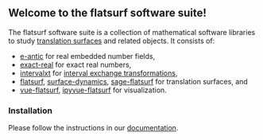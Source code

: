 ## Welcome to the flatsurf software suite!

The flatsurf software suite is a collection of mathematical software libraries to study [translation surfaces](https://en.wikipedia.org/wiki/Translation_surface) and related objects. It consists of:

* [e-antic](https://flatsurf.github.io/e-antic/libeantic/) for real embedded number fields,
* [exact-real](https://github.com/flatsurf/exact-real/) for exact real numbers,
* [intervalxt](https://github.com/flatsurf/intervalxt/) for [interval exchange transformations](https://en.wikipedia.org/wiki/Interval_exchange_transformation),
* [flatsurf](https://github.com/flatsurf/flatsurf/), [surface-dynamics](https://flatsurf.github.io/surface-dynamics/), [sage-flatsurf](https://flatsurf.github.io/sage-flatsurf) for translation surfaces, and
* [vue-flatsurf](https://github.com/flatsurf/vue-flatsurf), [ipyvue-flatsurf](https://github.com/flatsurf/ipyvue-flatsurf) for visualization.

### Installation

Please follow the instructions in our [documentation](https://flatsurf.github.io/sage-flatsurf/#installation).
